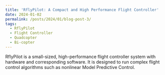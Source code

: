```yaml
---
title: 'RflyPilot: A Compact and High Performance Flight Controller'
date: 2024-01-02
permalink: /posts/2024/01/blog-post-3/
tags:
  - RflyPilot
  - Flight Controller
  - Quadcopter
  - Bi-copter
---
```

RflyPilot is a small-sized, high-performance flight controller system with hardware and corresponding
software. It is designed to run complex flight control algorithms such as nonlinear Model Predictive Control.  